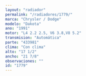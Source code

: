 ```yaml
---
layout: "radiador"
permalink: "/radiadores/1779/"
marca: "Chrysler / Dodge"
modelo: "Dakota"
ano: "1991"
motor: "L4 2.2 2.5, V6 3.8,V8 5.2"
transmision: "Automática"
parte: "433981"
clima: "Con clima"
alto: "17 1/2"
ancho: "21 7/8"
observaciones: ""
id: "1779"
---
```


